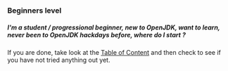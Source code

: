 ### Beginners level

##### I'm a student / progressional beginner, new to OpenJDK, want to learn, never been to OpenJDK hackdays before, where do I start ?

If you are done, take look at the [Table of Content](http://neomatrix369.gitbooks.io/adoptopenjdk-getting-started-kit/content/) and then check to see if you have not tried anything out yet.
